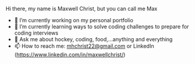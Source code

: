 Hi there, my name is Maxwell Christ, but you can call me Max
- 🔭 I’m currently working on my personal portfolio
- 🌱 I’m currently learning ways to solve coding challenges to prepare for coding interviews
- 💬 Ask me about hockey, coding, food,...anything and everything
- 📫 How to reach me: mhchrist22@gmail.com or LinkedIn (https://www.linkedin.com/in/maxwellchrist/)
